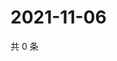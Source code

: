 # 2021-11-06

共 0 条

<!-- BEGIN WEIBO -->
<!-- 最后更新时间 Sat Nov 06 2021 07:00:56 GMT+0800 (China Standard Time) -->

<!-- END WEIBO -->
